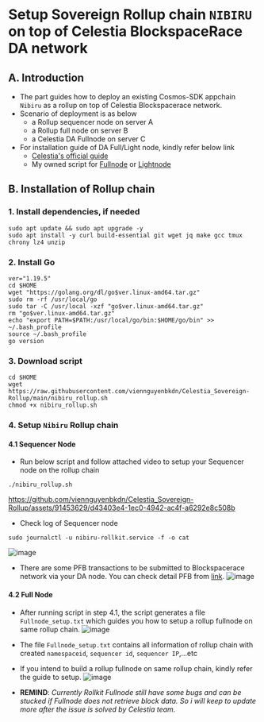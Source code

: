 # Setup Sovereign Rollup chain `NIBIRU` on top of Celestia BlockspaceRace DA network 

## A. Introduction
- The part guides how to deploy an existing Cosmos-SDK appchain `Nibiru` as a rollup on top of Celestia Blockspacerace network.
- Scenario of deployment is as below
  * a Rollup sequencer node on server A
  * a Rollup full node on server B
  * a Celestia DA Fullnode on server C
- For installation guide of DA Full/Light node, kindly refer below link 
  * [Celestia's official guide](https://docs.celestia.org/nodes/celestia-node/)
  * My owned script for [Fullnode](https://github.com/viennguyenbkdn/Cosmos/blob/main/Celestia/Fullnode_Setup.md) or [Lightnode](https://github.com/viennguyenbkdn/Cosmos/blob/main/Celestia/Lightnode_setup.md)

## B. Installation of Rollup chain
### 1. Install dependencies, if needed
```
sudo apt update && sudo apt upgrade -y
sudo apt install -y curl build-essential git wget jq make gcc tmux chrony lz4 unzip
```

### 2. Install Go
```
ver="1.19.5"
cd $HOME
wget "https://golang.org/dl/go$ver.linux-amd64.tar.gz"
sudo rm -rf /usr/local/go
sudo tar -C /usr/local -xzf "go$ver.linux-amd64.tar.gz"
rm "go$ver.linux-amd64.tar.gz"
echo "export PATH=$PATH:/usr/local/go/bin:$HOME/go/bin" >> ~/.bash_profile
source ~/.bash_profile
go version
```

### 3. Download script
```
cd $HOME
wget https://raw.githubusercontent.com/viennguyenbkdn/Celestia_Sovereign-Rollup/main/nibiru_rollup.sh
chmod +x nibiru_rollup.sh
```

### 4. Setup `Nibiru` Rollup chain
#### 4.1 Sequencer Node
- Run below script and follow attached video to setup your Sequencer node on the rollup chain
```
./nibiru_rollup.sh
```
https://github.com/viennguyenbkdn/Celestia_Sovereign-Rollup/assets/91453629/d43403e4-1ec0-4942-ac4f-a6292e8c508b

- Check log of Sequencer node
```
sudo journalctl -u nibiru-rollkit.service -f -o cat
```
![image](https://github.com/viennguyenbkdn/Celestia_Sovereign-Rollup/assets/91453629/18ff302b-0d02-4ae6-8b89-5b21abc05cb3)

- There are some PFB transactions to be submitted to Blockspacerace network via your DA node. You can check detail PFB from [link](https://testnet.mintscan.io/celestia-incentivized-testnet).
![image](https://github.com/viennguyenbkdn/Celestia_Sovereign-Rollup/assets/91453629/f1dd4e23-e1a8-47ea-8cd8-b26d5e18de61)

#### 4.2 Full Node
- After running script in step 4.1, the script generates a file `Fullnode_setup.txt` which guides you how to setup a rollup fullnode on same rollup chain.
![image](https://github.com/viennguyenbkdn/Celestia_Sovereign-Rollup/assets/91453629/ec9000ff-b8cf-45cf-9c91-cac761e6d329)

- The file `Fullnode_setup.txt` contains all information of rollup chain with created `namespaceid`, `sequencer id`, `sequencer IP`,...etc
- If you intend to build a rollup fullnode on same rollup chain, kindly refer the guide to setup.
![image](https://github.com/viennguyenbkdn/Celestia_Sovereign-Rollup/assets/91453629/2dfdaea1-e35f-490f-8f9d-d4e72bca5b96)

- **REMIND**: _Currently Rollkit Fullnode still have some bugs and can be stucked if Fullnode does not retrieve block data. So i will keep to update more after the issue is solved by Celestia team._

